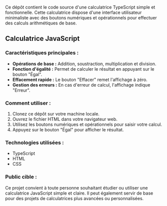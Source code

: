 Ce dépôt contient le code source d'une calculatrice TypeScript simple et fonctionnelle. Cette calculatrice dispose d'une interface utilisateur minimaliste avec des boutons numériques et opérationnels pour effectuer des calculs arithmétiques de base.

## Calculatrice JavaScript

### Caractéristiques principales :

- **Opérations de base :** Addition, soustraction, multiplication et division.
- **Fonction d'égalité :** Permet de calculer le résultat en appuyant sur le bouton "Égal".
- **Effacement rapide :** Le bouton "Effacer" remet l'affichage à zéro.
- **Gestion des erreurs :** En cas d'erreur de calcul, l'affichage indique "Erreur".

### Comment utiliser :

1. Clonez ce dépôt sur votre machine locale.
2. Ouvrez le fichier HTML dans votre navigateur web.
3. Utilisez les boutons numériques et opérationnels pour saisir votre calcul.
4. Appuyez sur le bouton "Égal" pour afficher le résultat.

### Technologies utilisées :

- TypeScript
- HTML
- CSS

### Public cible :

Ce projet convient à toute personne souhaitant étudier ou utiliser une calculatrice JavaScript simple et claire. Il peut également servir de base pour des projets de calculatrices plus avancées ou personnalisées.
